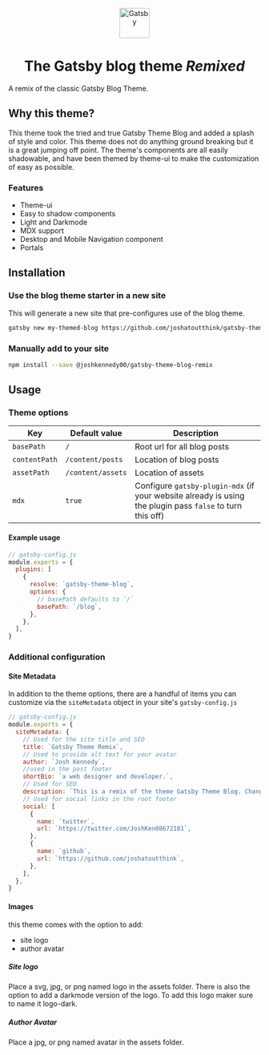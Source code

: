 <p align="center">
  <a href="https://gatsby-theme-blog-demo.netlify.com">
    <img alt="Gatsby" src="https://gatsby-theme-blog-demo.netlify.com/icons/icon-512x512.png?v=a9f8ed11513d32c8a257faa8fb74dca4" width="60" />
  </a>
</p>
<h1 align="center">
  The Gatsby blog theme <i>Remixed</i>
</h1>

A remix of the classic Gatsby Blog Theme. 
## Why this theme?

This theme took the tried and true Gatsby Theme Blog and added a splash of style and color. This theme does not do anything ground breaking but it is a great jumping off point. The theme's components are all easily shadowable, and have been themed by theme-ui to make the customization of easy as possible.

### Features
- Theme-ui
- Easy to shadow components
- Light and Darkmode
- MDX support
- Desktop and Mobile Navigation component
- Portals

## Installation

### Use the blog theme starter in a new site

This will generate a new site that pre-configures use of the blog theme.

```sh
gatsby new my-themed-blog https://github.com/joshatoutthink/gatsby-theme-blog-remix-demo
```

### Manually add to your site

```sh
npm install --save @joshkennedy00/gatsby-theme-blog-remix
```

## Usage

### Theme options

| Key           | Default value     | Description                                                                                               |
| ------------- | ----------------- | --------------------------------------------------------------------------------------------------------- |
| `basePath`    | `/`               | Root url for all blog posts                                                                               |
| `contentPath` | `/content/posts`  | Location of blog posts                                                                                    |
| `assetPath`   | `/content/assets` | Location of assets                                                                                        |
| `mdx`         | `true`            | Configure `gatsby-plugin-mdx` (if your website already is using the plugin pass `false` to turn this off) |

#### Example usage

```js
// gatsby-config.js
module.exports = {
  plugins: [
    {
      resolve: `gatsby-theme-blog`,
      options: {
        // basePath defaults to `/`
        basePath: `/blog`,
      },
    },
  ],
}
```

### Additional configuration

#### Site Metadata
In addition to the theme options, there are a handful of items you can customize via the `siteMetadata` object in your site's `gatsby-config.js`

```js
// gatsby-config.js
module.exports = {
  siteMetadata: {
    // Used for the site title and SEO
    title: `Gatsby Theme Remix`,
    // Used to provide alt text for your avatar
    author: `Josh Kennedy`,
    //used in the post footer
    shortBio: `a web designer and developer.`,
    // Used for SEO
    description: `This is a remix of the theme Gatsby Theme Blog. Changed some styling, added some components, also made extra comments to make extending this theme easier`,
    // Used for social links in the root footer
    social: [
      {
        name: `twitter`,
        url: `https://twitter.com/JoshKen08672181`,
      },
      {
        name: `github`,
        url: `https://github.com/joshatoutthink`,
      },
    ],
  },
}
```

#### Images

this theme comes with the option to add:
- site logo
- author avatar

##### Site logo
Place a svg, jpg, or png named logo in the assets folder. There is also the option to add a darkmode version of the logo. To add this logo maker sure to name it logo-dark.

##### Author Avatar
Place a jpg, or png named avatar in the assets folder.



